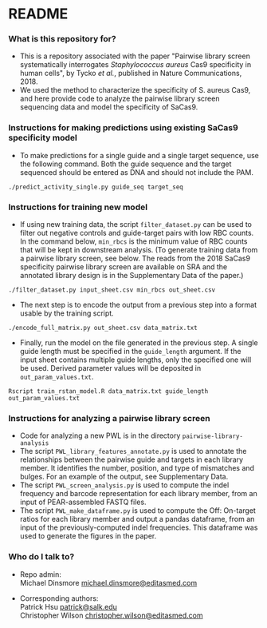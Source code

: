# README #

### What is this repository for? ###
* This is a repository associated with the paper "Pairwise library screen systematically interrogates *Staphylococcus aureus* Cas9 specificity in human cells", by Tycko *et al.*, published in Nature Communications, 2018.
* We used the method to characterize the specificity of S. aureus Cas9, and here provide code to analyze the pairwise library screen sequencing data and model the specificity of SaCas9.

### Instructions for making predictions using existing SaCas9 specificity model


* To make predictions for a single guide and a single target sequence, use the following command. Both the guide sequence and the target sequenced should be entered as DNA and should not include the PAM.

```
./predict_activity_single.py guide_seq target_seq
```

### Instructions for training new model 

* If using new training data, the script `filter_dataset.py` can be used to filter out negative controls and guide-target pairs with low RBC counts. In the command below, `min_rbcs` is the minimum value of RBC counts that will be kept in downstream analysis. (To generate training data from a pairwise library screen, see below. The reads from the 2018 SaCas9 specificity pairwise library screen are available on SRA and the annotated library design is in the Supplementary Data of the paper.) 

```
./filter_dataset.py input_sheet.csv min_rbcs out_sheet.csv
```

* The next step is to encode the output from a previous step into a format usable by the training script.

```
./encode_full_matrix.py out_sheet.csv data_matrix.txt
```

* Finally, run the model on the file generated in the previous step. A single guide length must be specified in the `guide_length` argument. If the input sheet contains multiple guide lengths, only the specified one will be used. Derived parameter values will be deposited in `out_param_values.txt`.

```
Rscript train_rstan_model.R data_matrix.txt guide_length out_param_values.txt
```

### Instructions for analyzing a pairwise library screen

* Code for analyzing a new PWL is in the directory `pairwise-library-analysis`
* The script `PWL_library_features_annotate.py` is used to annotate the relationships between the pairwise guide and targets in each library member. It identifies the number, position, and type of mismatches and bulges. For an example of the output, see Supplementary Data.
* The script `PWL_screen_analysis.py` is used to compute the indel frequency and barcode representation for each library member, from an input of PEAR-assembled FASTQ files.
* The script `PWL_make_dataframe.py` is used to compute the Off: On-target ratios for each library member and output a pandas dataframe, from an input of the previously-computed indel frequencies. This dataframe was used to generate the figures in the paper.



### Who do I talk to? ###

* Repo admin:  
  Michael Dinsmore [michael.dinsmore@editasmed.com](mailto:michael.dinsmore@editasmed.com)  
    
	  
* Corresponding authors:  
  Patrick Hsu [patrick@salk.edu](mailto:patrick@salk.edu)  
  Christopher Wilson [christopher.wilson@editasmed.com](mailto:christopher.wilson@editasmed.com)
